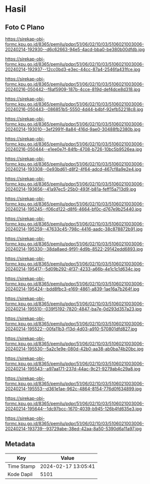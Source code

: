 # Hasil

## Foto C Plano

https://sirekap-obj-formc.kpu.go.id/8365/pemilu/pdpr/51/06/02/10/03/5106021003006-20240214-192930--d6c62663-94e5-4acd-bba0-be380b00dfdb.jpg

https://sirekap-obj-formc.kpu.go.id/8365/pemilu/pdpr/51/06/02/10/03/5106021003006-20240214-192937--12cc0bd3-e3ec-44cc-87a4-2546fa431fce.jpg

https://sirekap-obj-formc.kpu.go.id/8365/pemilu/pdpr/51/06/02/10/03/5106021003006-20240216-050442--f8af5909-187b-4cce-819d-def4dce8d318.jpg

https://sirekap-obj-formc.kpu.go.id/8365/pemilu/pdpr/51/06/02/10/03/5106021003006-20240216-050443--086851b5-5550-4d44-b4bf-92efb52218c8.jpg

https://sirekap-obj-formc.kpu.go.id/8365/pemilu/pdpr/51/06/02/10/03/5106021003006-20240214-193010--3ef2991f-8a84-416d-9ae0-30488fb2380b.jpg

https://sirekap-obj-formc.kpu.go.id/8365/pemilu/pdpr/51/06/02/10/03/5106021003006-20240216-050444--e1ee0e7f-84fb-4708-b726-10bc5b9526ea.jpg

https://sirekap-obj-formc.kpu.go.id/8365/pemilu/pdpr/51/06/02/10/03/5106021003006-20240214-193308--0e93bd61-d8f2-4f64-adcd-467cf8a9e2e4.jpg

https://sirekap-obj-formc.kpu.go.id/8365/pemilu/pdpr/51/06/02/10/03/5106021003006-20240214-193656--41a97ec5-25b0-493f-b81a-feff15a713d9.jpg

https://sirekap-obj-formc.kpu.go.id/8365/pemilu/pdpr/51/06/02/10/03/5106021003006-20240214-195245--f06cd122-d8f6-4664-bf0c-d767e9b25440.jpg

https://sirekap-obj-formc.kpu.go.id/8365/pemilu/pdpr/51/06/02/10/03/5106021003006-20240214-195259--47633c45-798c-4416-aadc-38c878872b91.jpg

https://sirekap-obj-formc.kpu.go.id/8365/pemilu/pdpr/51/06/02/10/03/5106021003006-20240214-195330--38da8aed-9f91-4d9b-8522-29142edd6893.jpg

https://sirekap-obj-formc.kpu.go.id/8365/pemilu/pdpr/51/06/02/10/03/5106021003006-20240214-195417--5d09b292-4f37-4233-a66b-4e1c1c1d634c.jpg

https://sirekap-obj-formc.kpu.go.id/8365/pemilu/pdpr/51/06/02/10/03/5106021003006-20240214-195424--bdd8fbc3-e169-4861-a839-1ae16a7b264f.jpg

https://sirekap-obj-formc.kpu.go.id/8365/pemilu/pdpr/51/06/02/10/03/5106021003006-20240214-195510--039f5192-7820-4847-ba7e-0d293d357a23.jpg

https://sirekap-obj-formc.kpu.go.id/8365/pemilu/pdpr/51/06/02/10/03/5106021003006-20240214-195522--00fa11b3-f13d-4d03-a910-570801dfd827.jpg

https://sirekap-obj-formc.kpu.go.id/8365/pemilu/pdpr/51/06/02/10/03/5106021003006-20240214-195530--5a2c1e9e-080d-42b0-aa38-ab0ba74b20bc.jpg

https://sirekap-obj-formc.kpu.go.id/8365/pemilu/pdpr/51/06/02/10/03/5106021003006-20240214-195543--a97aa171-237d-44ac-9c21-9279ab4c29a8.jpg

https://sirekap-obj-formc.kpu.go.id/8365/pemilu/pdpr/51/06/02/10/03/5106021003006-20240214-195553--d361e1ae-962c-4864-8154-776d0f634899.jpg

https://sirekap-obj-formc.kpu.go.id/8365/pemilu/pdpr/51/06/02/10/03/5106021003006-20240214-195644--1dc97bcc-1670-4039-b945-126b4fd635e3.jpg

https://sirekap-obj-formc.kpu.go.id/8365/pemilu/pdpr/51/06/02/10/03/5106021003006-20240214-193739--93729abe-38ed-42aa-8a50-5390d6a11a97.jpg


## Metadata

| Key        | Value               |
| ---------- | ------------------- |
| Time Stamp | 2024-02-17 13:05:41 |
| Kode Dapil | 5101                |




